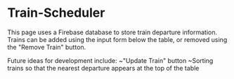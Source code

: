# Train-Scheduler

This page uses a Firebase database to store train departure information. Trains can be added using the input form below the table, or removed using the "Remove Train" button.

Future ideas for development include:
~"Update Train" button
~Sorting trains so that the nearest departure appears at the top of the table

